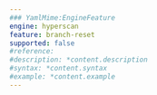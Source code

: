 ```yaml
---
### YamlMime:EngineFeature
engine: hyperscan
feature: branch-reset
supported: false
#reference: 
#description: *content.description
#syntax: *content.syntax
#example: *content.example
---
```

